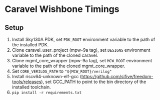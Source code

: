 # Caravel Wishbone Timings

## Setup

1. Install Sky130A PDK, set `PDK_ROOT` environment variable to the path of the installed PDK.
2. Clone caravel_user_project (mpw-9a tag), set `DESIGNS` environment variable to the path of the cloned caravel.
3. Clone mgmt_core_wrapper (mpw-9a tag), set `MCW_ROOT` environment variable to the path of the cloned mgmt_core_wrapper.
4. Set `CORE_VERILOG_PATH` to `"${MCW_ROOT}/verilog"`
5. Install riscv64-unknown-elf-gcc (https://github.com/sifive/freedom-tools/releases), set GCC_PATH to point to the bin directory of the installed toolchain.
6. `pip install -r requirements.txt`
